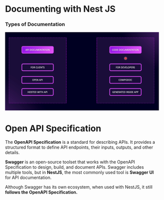 # Documenting with Nest JS

### Types of Documentation

<img src="./images/images-04/image-1.png" width="800">

# Open API Specification

The **OpenAPI Specification** is a standard for describing APIs. It provides a structured format to define API endpoints, their inputs, outputs, and other details.

**Swagger** is an open-source toolset that works with the OpenAPI Specification to design, build, and document APIs. Swagger includes multiple tools, but in **NestJS**, the most commonly used tool is **Swagger UI** for API documentation.

Although Swagger has its own ecosystem, when used with NestJS, it still **follows the OpenAPI Specification.**
